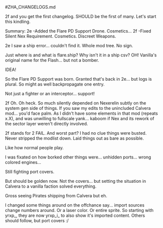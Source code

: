 #ZHA_CHANGELOGS.md

2f and you get the first changelog. SHOULD be the first of many.
Let's start this kindling.

Summary:
2e -Added the Flare PD Support Drone. Cosmetics...
2f -Fixed Silent Nex Requirement. Cosmetics. Discreet Weapons.

2e
I saw a ship error... couldn't find it. Whole mod tree. No sign.

Just where is and what is flare.ship? Why isn't it in a ship csv?
OH! Vanilla's original name for the Flash... but not a bomber.

IDEA!

So the Flare PD Support was born. Granted that's back in 2e... but
logs is plural. So might as well backpropagate one entry.

Not just a fighter or an interceptor... support!

2f
Oh. Oh heck. So much silently depended on Nexerelin subtly
on the system gen side of things. If you saw my edits to
the unincluded Calvera mod... you'd face palm. As I didn't
have some elements in that mod (repeats x.X), and was unwilling
to fullscale yank... kaboom if Nex and its rework of the sector
layer weren't directly involved.

2f stands for 2 FAIL. And worst part? I had no clue things
were busted. Never stripped the modlist down. Laid things out
as bare as possible.

Like how normal people play.

I was fixated on how borked other things were...
unhidden ports...
wrong colored engines...

Still fighting port covers.

But should be golden now. Not the covers... but setting the
situation in Calvera to a vanilla faction solved everything.

Gross seeing Pirates shipping from Calvera but eh.

I changed some things around on the offchance say... import
sources change numbers around. Or a laser color. Or entire
sprite. So starting with yrxp_, they are now yrxp_i_ to
also show it's imported content. Others should follow,
but port covers :/